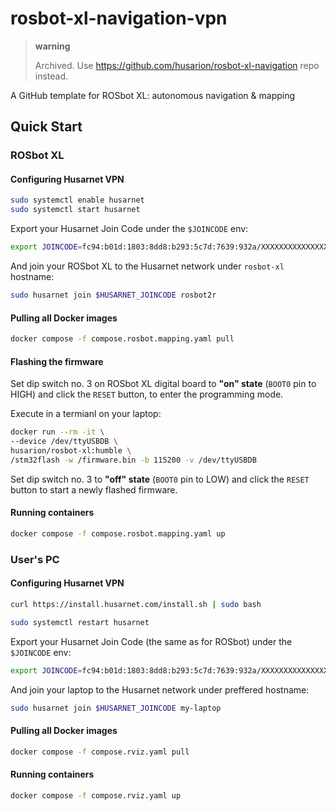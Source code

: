 # rosbot-xl-navigation-vpn

> **warning**
>
> Archived. Use https://github.com/husarion/rosbot-xl-navigation repo instead.

A GitHub template for ROSbot XL: autonomous navigation &amp; mapping

## Quick Start

### ROSbot XL

#### Configuring Husarnet VPN

```bash
sudo systemctl enable husarnet
sudo systemctl start husarnet
```

Export your Husarnet Join Code under the `$JOINCODE` env:

```bash
export JOINCODE=fc94:b01d:1803:8dd8:b293:5c7d:7639:932a/XXXXXXXXXXXXXXXXXXXXXX
```

And join your ROSbot XL to the Husarnet network under `rosbot-xl` hostname:

```bash
sudo husarnet join $HUSARNET_JOINCODE rosbot2r
```

#### Pulling all Docker images

```bash
docker compose -f compose.rosbot.mapping.yaml pull
```

#### Flashing the firmware

Set dip switch no. 3 on ROSbot XL digital board to **"on" state** (`BOOT0` pin to HIGH) and click the `RESET` button, to enter the programming mode.

Execute in a termianl on your laptop:

```bash
docker run --rm -it \
--device /dev/ttyUSBDB \
husarion/rosbot-xl:humble \
/stm32flash -w /firmware.bin -b 115200 -v /dev/ttyUSBDB
```

Set dip switch no. 3 to **"off" state**  (`BOOT0` pin to LOW) and click the `RESET` button to start a newly flashed firmware.

#### Running containers

```bash
docker compose -f compose.rosbot.mapping.yaml up
```

### User's PC

#### Configuring Husarnet VPN

```bash
curl https://install.husarnet.com/install.sh | sudo bash
```

```bash
sudo systemctl restart husarnet
```

Export your Husarnet Join Code (the same as for ROSbot) under the `$JOINCODE` env:

```bash
export JOINCODE=fc94:b01d:1803:8dd8:b293:5c7d:7639:932a/XXXXXXXXXXXXXXXXXXXXXX
```

And join your laptop to the Husarnet network under preffered hostname:

```bash
sudo husarnet join $HUSARNET_JOINCODE my-laptop
```

#### Pulling all Docker images

```bash
docker compose -f compose.rviz.yaml pull
```

#### Running containers

```bash
docker compose -f compose.rviz.yaml up
```

